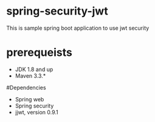 # spring-security-jwt

This is sample spring boot application to use jwt security

# prerequeists
* JDK 1.8 and up
* Maven 3.3.*

#Dependencies
* Spring web
* Spring security
* jjwt, version 0.9.1
